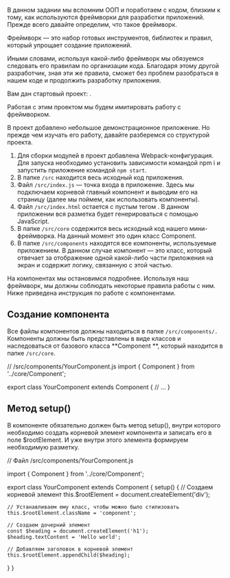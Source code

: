 В данном задании мы вспомним ООП и поработаем с кодом, близким к тому, как используются фреймворки для разработки приложений. Прежде всего давайте определим, что такое фреймворк.

Фреймворк — это набор готовых инструментов, библиотек и правил, который упрощает создание приложений. 

Иными словами, используя какой-либо фреймворк мы обязуемся следовать его правилам по организации кода. Благодаря этому другой разработчик, зная эти же правила, сможет без проблем разобраться в нашем коде и продолжить разработку приложения. 

Вам дан стартовый проект: .

Работая с этим проектом мы будем имитировать работу с фреймворком. 

В проект добавлено небольшое демонстрационное приложение. Но прежде чем изучать его работу, давайте разберемся со структурой проекта. 

1. Для сборки модулей в проект добавлена Webpack-конфигурация. Для запуска необходимо установить зависимости командой npm i и запустить приложение командой `npm start`.
2. В папке `/src` находится весь исходный код приложения.
3. Файл `/src/index.js` — точка входа в приложение. Здесь мы подключаем корневой главный компонент и выводим его на страницу (далее мы поймем, как использовать компоненты).
4. Файл `/src/index.html` остается с пустым тегом <body>. В данном приложении вся разметка будет генерироваться с помощью JavaScript.
5. В папке `/src/core` содержится весь исходный код нашего мини-фреймворка. На данный момент это один класс Component.
6. В папке `/src/components` находятся все компоненты, используемые приложением. В данном случае компонент — это класс, который отвечает за отображение одной какой-либо части приложения на экран и содержит логику, связанную с этой частью.

На компонентах мы остановимся подробнее. Используя наш фреймворк, мы должны соблюдать некоторые правила работы с ним. Ниже приведена инструкция по работе с компонентами.

## Создание компонента

Все файлы компонентов должны находиться в папке `/src/components/.` Компоненты должны быть представлены в виде классов и наследоваться от базового класса **Component   **, который находится в папке `/src/core`.

// /src/components/YourComponent.js
import { Component } from '../core/Component';

export class YourComponent extends Component {
  // ...
}

## Метод setup()

В компоненте обязательно должен быть метод setup(), внутри которого необходимо создать корневой элемент компонента и записать его в поле $rootElement. И уже внутри этого элемента формируем необходимую разметку. 

// Файл /src/components/YourComponent.js

import { Component } from '../core/Component';

export class YourComponent extends Component {
  setup() {
    // Создаем корневой элемент
    this.$rootElement = document.createElement('div');
    
    // Устанавливаем ему класс, чтобы можно было стилизовать
    this.$rootElement.className = 'component';

    // Создаем дочерний элемент
    const $heading = document.createElement('h1');
    $heading.textContent = 'Hello world';
    
    // Добавляем заголовок в корневой элемент
    this.$rootElement.appendChild($heading);
  }
}
